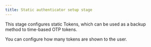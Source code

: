 ```yaml
---
title: Static authenticator setup stage
---
```


This stage configures static Tokens, which can be used as a backup method to time-based OTP tokens.

You can configure how many tokens are shown to the user.
